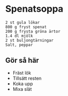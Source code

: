 # Spenatsoppa
```
2 st gula lökar
800 g fryst spenat
200 g frysta gröna ärtor
1.4 dl mjölk
2 st buljongtärningar
Salt, peppar
```

## Gör så här
* Fräst lök
* Tillsätt resten
* Koka upp
* Mixa slät
